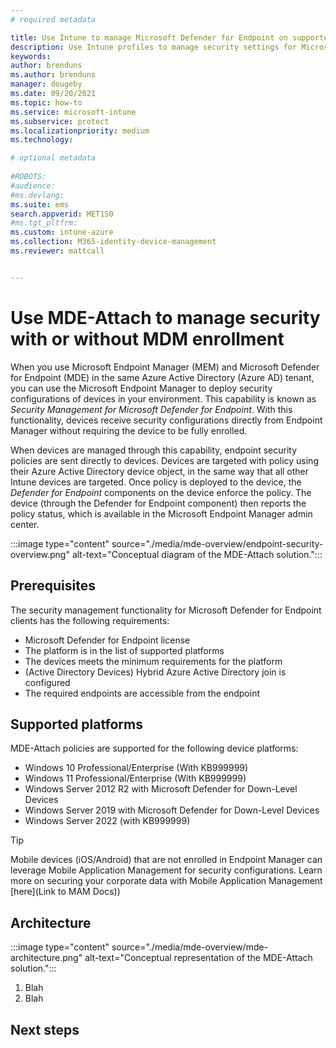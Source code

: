 ```yaml
---
# required metadata

title: Use Intune to manage Microsoft Defender for Endpoint on supported devices
description: Use Intune profiles to manage security settings for Microsoft Defender for Endpoint for devices that register in your Azure Active Directory. 
keywords:
author: brenduns
ms.author: brenduns
manager: dougeby
ms.date: 09/20/2021
ms.topic: how-to
ms.service: microsoft-intune
ms.subservice: protect
ms.localizationpriority: medium
ms.technology:

# optional metadata
 
#ROBOTS:
#audience:
#ms.devlang:
ms.suite: ems
search.appverid: MET150
#ms.tgt_pltfrm:
ms.custom: intune-azure
ms.collection: M365-identity-device-management
ms.reviewer: mattcall


---
```

<!-- Release branch: release-mde-integration. Draft and scope in progress. Place images in ./media/mde-attach-overview folder.  -->


# Use MDE-Attach to manage security with or without MDM enrollment

<!-- alternate title ideas?  Maybe:  # Manage Microsoft Defender for Endpoint on devices with or without MDM enrollment -->

When you use Microsoft Endpoint Manager (MEM) and Microsoft Defender for Endpoint (MDE) in the same Azure Active Directory (Azure AD) tenant, you can use the Microsoft Endpoint Manager to deploy security configurations of devices in your environment. This capability is known as *Security Management for Microsoft Defender for Endpoint*. With this functionality, devices receive security configurations directly from Endpoint Manager without requiring the device to be fully enrolled.

When devices are managed through this capability, endpoint security policies are sent directly to devices. Devices are targeted with policy using their Azure Active Directory device object, in the same way that all other Intune devices are targeted. Once policy is deployed to the device, the *Defender for Endpoint* components on the device enforce the policy. The device (through the Defender for Endpoint component) then reports the policy status, which is available in the Microsoft Endpoint Manager admin center.

<!-- Placeholder image follows :: Updated by MC on 10/06 -->
:::image type="content" source="./media/mde-overview/endpoint-security-overview.png" alt-text="Conceptual diagram of the MDE-Attach solution.":::

## Prerequisites

The security management functionality for Microsoft Defender for Endpoint clients has the following requirements:

- Microsoft Defender for Endpoint license
- The platform is in the list of supported platforms
- The devices meets the minimum requirements for the platform
- (Active Directory Devices) Hybrid Azure Active Directory join is configured
- The required endpoints are accessible from the endpoint


## Supported platforms

MDE-Attach policies are supported for the following device platforms:

- Windows 10 Professional/Enterprise (With KB999999)
- Windows 11 Professional/Enterprise (With KB999999)
- Windows Server 2012 R2 with Microsoft Defender for Down-Level Devices
- Windows Server 2019 with Microsoft Defender for Down-Level Devices
- Windows Server 2022 (with KB999999)

> [!TIP]
> Mobile devices (iOS/Android) that are not enrolled in Endpoint Manager can leverage Mobile Application Management for security configurations. Learn more on securing your corporate data with Mobile Application Management [here](Link to MAM Docs))

## Architecture
<!-- Placeholder image follows. Use of AAD and MEM for Azure AD and Microsoft Endpoint Manager must be fixed for use in docs -->
:::image type="content" source="./media/mde-overview/mde-architecture.png" alt-text="Conceptual representation of the MDE-Attach solution.":::

1. Blah
2. Blah
<!-- for Localization, the more text we can add outside the image, the better --> 

## Next steps

